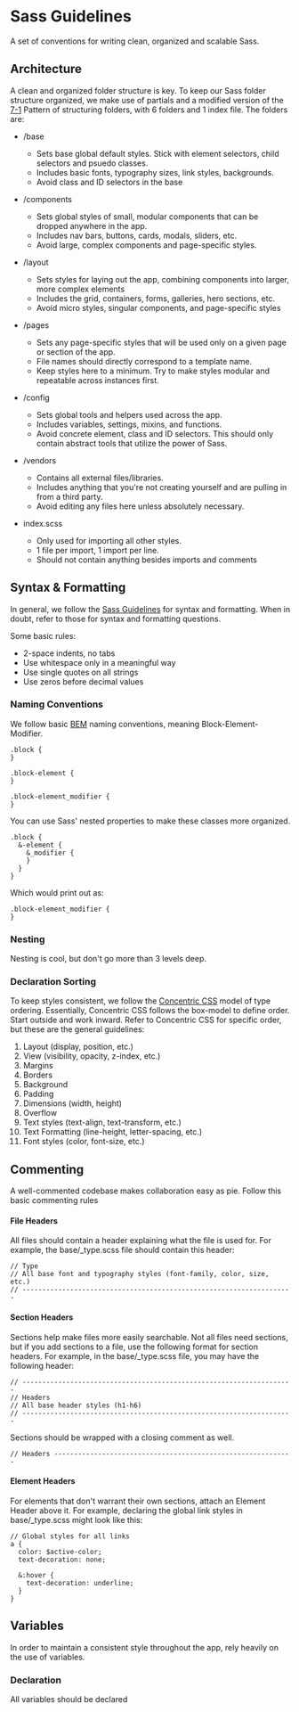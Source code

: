 # Sass Guidelines
A set of conventions for writing clean, organized and scalable Sass.

## Architecture
A clean and organized folder structure is key. To keep our Sass folder structure organized, we make use of partials and a modified version of the [7-1](https://github.com/HugoGiraudel/sass-boilerplate) Pattern of structuring folders, with 6 folders and 1 index file. The folders are:

- /base
  - Sets base global default styles. Stick with element selectors, child selectors and psuedo classes.
  - Includes basic fonts, typography sizes, link styles, backgrounds.
  - Avoid class and ID selectors in the base
- /components
  - Sets global styles of small, modular components that can be dropped anywhere in the app.
  - Includes nav bars, buttons, cards, modals, sliders, etc.
  - Avoid large, complex components and page-specific styles.
- /layout
  - Sets styles for laying out the app, combining components into larger, more complex elements
  - Includes the grid, containers, forms, galleries, hero sections, etc.
  - Avoid micro styles, singular components, and page-specific styles
- /pages
  - Sets any page-specific styles that will be used only on a given page or section of the app.
  - File names should directly correspond to a template name.
  - Keep styles here to a minimum. Try to make styles modular and repeatable across instances first.
- /config
  - Sets global tools and helpers used across the app.
  - Includes variables, settings, mixins, and functions.
  - Avoid concrete element, class and ID selectors. This should only contain abstract tools that utilize the power of Sass.
- /vendors
  - Contains all external files/libraries.
  - Includes anything that you're not creating yourself and are pulling in from a third party.
  - Avoid editing any files here unless absolutely necessary.

- index.scss
  - Only used for importing all other styles.
  - 1 file per import, 1 import per line.
  - Should not contain anything besides imports and comments


## Syntax & Formatting
In general, we follow the [Sass Guidelines](https://sass-guidelin.es/#syntax--formatting) for syntax and formatting. When in doubt, refer to those for syntax and formatting questions.

Some basic rules:
- 2-space indents, no tabs
- Use whitespace only in a meaningful way
- Use single quotes on all strings
- Use zeros before decimal values

### Naming Conventions
We follow basic [BEM](https://en.bem.info/methodology/naming-convention/) naming conventions, meaning Block-Element-Modifier.

```
.block {
}

.block-element {
}

.block-element_modifier {
}
```
You can use Sass' nested properties to make these classes more organized.
```
.block {
  &-element {
    &_modifier {
    }
  }
}
```
Which would print out as:
```
.block-element_modifier {
}
```

### Nesting
Nesting is cool, but don't go more than 3 levels deep.

### Declaration Sorting
To keep styles consistent, we follow the [Concentric CSS](https://github.com/brandon-rhodes/Concentric-CSS/blob/master/style.css) model of type ordering. Essentially, Concentric CSS follows the box-model to define order. Start outside and work inward. Refer to Concentric CSS for specific order, but these are the general guidelines:

1. Layout (display, position, etc.)
2. View (visibility, opacity, z-index, etc.)
3. Margins
4. Borders
5. Background
6. Padding
7. Dimensions (width, height)
8. Overflow
9. Text styles (text-align, text-transform, etc.)
10. Text Formatting (line-height, letter-spacing, etc.)
11. Font styles (color, font-size, etc.)


## Commenting
A well-commented codebase makes collaboration easy as pie. Follow this basic commenting rules

#### File Headers
All files should contain a header explaining what the file is used for. For example, the base/_type.scss file should contain this header:
```
// Type
// All base font and typography styles (font-family, color, size, etc.)
// --------------------------------------------------------------------
```

#### Section Headers
Sections help make files more easily searchable. Not all files need sections, but if you add sections to a file, use the following format for section headers. For example, in the base/_type.scss file, you may have the following header:

```
// --------------------------------------------------------------------
// Headers
// All base header styles (h1-h6)
// --------------------------------------------------------------------
```

Sections should be wrapped with a closing comment as well.
```
// Headers ------------------------------------------------------------
```

#### Element Headers
For elements that don't warrant their own sections, attach an Element Header above it. For example, declaring the global link styles in base/_type.scss might look like this:
```
// Global styles for all links
a {
  color: $active-color;
  text-decoration: none;
  
  &:hover {
    text-decoration: underline;
  }
}
```


## Variables
In order to maintain a consistent style throughout the app, rely heavily on the use of variables.

### Declaration
All variables should be declared 

